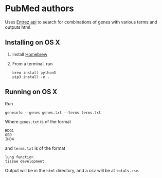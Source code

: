 PubMed authors
=============

Uses [Entrez
api](https://www.ncbi.nlm.nih.gov/books/NBK25499/#chapter4.ESearch)
to search for combinations of genes with various terms and outputs html.

Installing on OS X
------------------

1. Install [Homebrew](http://brew.sh/)
1. From a terminal, run

   ```
   brew install python3
   pip3 install -e .
   ```

Running on OS X
---------------

Run

```
geneinfo --genes genes.txt --terms terms.txt
```

Where `genes.txt` is of the format

```
HDG1
GED
IHD4
```

and `terms.txt` is of the format

```
lung function
tissue development
```

Output will be in the `html` directory, and a csv will be at `totals.csv`.
